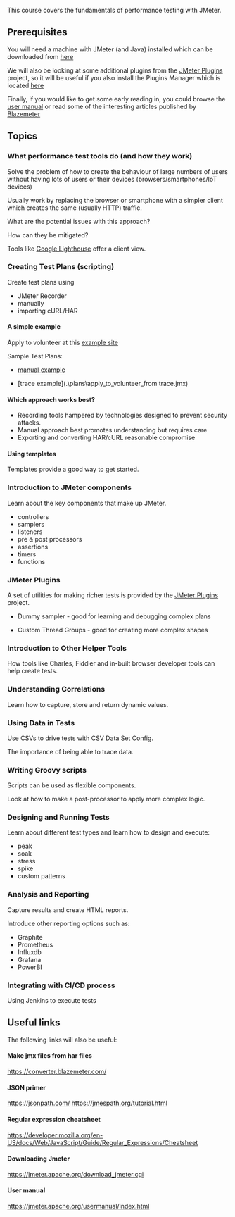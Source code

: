 This course covers the fundamentals of performance testing with JMeter.

## Prerequisites
You will need a machine with JMeter (and Java) installed which can be downloaded from [here](https://jmeter.apache.org/download_jmeter.cgi)

We will also be looking at some additional plugins from the [JMeter Plugins](https://jmeter-plugins.org/) project, so it will be useful if you also install the Plugins Manager which is located [here](https://jmeter-plugins.org/wiki/PluginsManager/)

Finally, if you would like to get some early reading in, you could browse the [user manual](https://jmeter.apache.org/usermanual/index.html) or read some of the interesting articles published by [Blazemeter](https://www.blazemeter.com/blog)

## Topics
### What performance test tools do (and how they work)
Solve the problem of how to create the behaviour of large numbers of users without having lots of users or their devices (browsers/smartphones/IoT devices)

Usually work by replacing the browser or smartphone with a simpler client which creates the same (usually HTTP) traffic.

What are the potential issues with this approach?

How can they be mitigated?

Tools like [Google Lighthouse](https://developers.google.com/web/tools/lighthouse) offer a client view.

### Creating Test Plans (scripting)

Create test plans using 
- JMeter Recorder 
- manually
- importing cURL/HAR

#### A simple example
Apply to volunteer at this [example site](https://volunteer-example.herokuapp.com/)

Sample Test Plans:

- [manual example](.\plans\apply_to_volunteer_manual.jmx)

- [trace example](.\plans\apply_to_volunteer_from trace.jmx)

#### Which approach works best?

- Recording tools hampered by technologies designed to prevent security attacks.
- Manual approach best promotes understanding but requires care
- Exporting and converting HAR/cURL reasonable compromise

#### Using templates
Templates provide a good way to get started.

### Introduction to JMeter components

Learn about the key components that make up JMeter. 
- controllers
- samplers
- listeners
- pre & post processors
- assertions
- timers
- functions

### JMeter Plugins

A set of utilities for making richer tests is provided by the [JMeter Plugins](https://jmeter-plugins.org) project.

- Dummy sampler - good for learning and debugging complex plans

- Custom Thread Groups - good for creating more complex shapes

### Introduction to Other Helper Tools

How tools like Charles, Fiddler and in-built browser developer tools can help create tests.

### Understanding Correlations

Learn how to capture, store and return dynamic values.

### Using Data in Tests

Use CSVs to drive tests with CSV Data Set Config.

The importance of being able to trace data. 

### Writing Groovy scripts
Scripts can be used as flexible components.

Look at how to make a post-processor to apply more complex logic.

### Designing and Running Tests

Learn about different test types and learn how to design and execute:
- peak
- soak
- stress
- spike 
- custom patterns

### Analysis and Reporting 

Capture results and create HTML reports.

Introduce other reporting options such as:
- Graphite
- Prometheus
- Influxdb
- Grafana
- PowerBI

### Integrating with CI/CD process
Using Jenkins to execute tests

## Useful links
The following links will also be useful:
#### Make jmx files from har files
https://converter.blazemeter.com/

#### JSON primer
https://jsonpath.com/
https://jmespath.org/tutorial.html

#### Regular expression cheatsheet
https://developer.mozilla.org/en-US/docs/Web/JavaScript/Guide/Regular_Expressions/Cheatsheet

#### Downloading Jmeter
https://jmeter.apache.org/download_jmeter.cgi

#### User manual
https://jmeter.apache.org/usermanual/index.html
